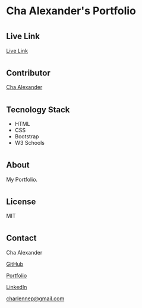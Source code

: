 # Cha Alexander's Portfolio


# <h2> Live Link 

<a href= "https://chaalexander.github.io/" target="_blank">Live Link</a>

# <h2>Contributor
<a href= "https://github.com/chaalexander" target="_blank">Cha Alexander </a>

# <h2> Tecnology Stack

* HTML
* CSS
* Bootstrap
* W3 Schools

# <h2> About 

My Portfolio. 

# <h2> License

MIT

# <h2> Contact

Cha Alexander 

<a href= "https://github.com/chaalexander" target="_blank">GitHub</a>

<a href= "https://chaalexander.github.io/" target="_blank">Portfolio</a>



<a href= "https://www.linkedin.com/in/charlenne-alexander-281763103/" target="_blank">LinkedIn</a>

charlennep@gmail.com